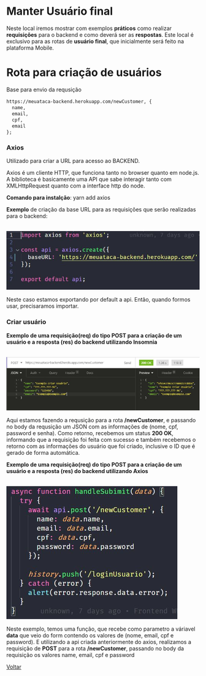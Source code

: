 # Manter Usuário final

Neste local iremos mostrar com exemplos **práticos** como realizar **requisições** para o backend e como deverá ser as **respostas**. Este local é exclusivo para as rotas de **usuário final**, que inicialmente será feito na plataforma Mobile.

# Rota para criação de usuários
Base para envio da requsição
```
https://meuataca-backend.herokuapp.com/newCustomer, {
  name,
  email,
  cpf,
  email
};
``` 
### Axios

Utilizado para criar a URL para acesso ao BACKEND.

Axios é um cliente HTTP, que funciona tanto no browser quanto em node.js. A biblioteca é basicamente uma API que sabe interagir tanto com XMLHttpRequest quanto com a interface http do node.

**Comando para instalção**: yarn add axios

**Exemplo** de criação da base URL para as requisições que serão realizadas para o backend:

<br/>

<img src="https://github.com/vitorruann/MeuAtaca-BackEnd/blob/master/Info/userCustomer/axios.JPG"/>


Neste caso estamos exportando por default a api. Então, quando formos usar, precisaramos importar.

### Criar usuário
**Exemplo de uma requisição(req) do tipo POST para a criação de um usuário e a resposta (res) do backend utilizando Insomnia**

<br/>

<img src="https://github.com/vitorruann/MeuAtaca-BackEnd/blob/master/Info/userCustomer/InsominiaReqRes.JPG"/>

<br/>

Aqui estamos fazendo a requsição para a rota **/newCustomer**, e passando no body da requsição um JSON com as informações de (nome, cpf, password e senha). Como retorno, recebemos um status **200 OK**, informando que a requisição foi feita com sucesso e também recebemos o retorno com as informações do usuário que foi criado, inclusive o ID que é gerado de forma automática.

**Exemplo de uma requisição(req) do tipo **POST** para a criação de um usuário e a resposta (res) do backend utilizando Axios**

<br/>

<img src="https://github.com/vitorruann/MeuAtaca-BackEnd/blob/master/Info/userCustomer/RequiPostCriar.JPG"/>

<br/>

Neste exemplo, temos uma função, que recebe como parametro a váriavel **data** que veio do form contendo os valores de (nome, email, cpf e password). E utilizando a api criada anteriormente do axios, realizamos a requisição de **POST** para a rota **/newCustomer**, passando no body da requisição os valores name, email, cpf e password

[Voltar](../../README.md)